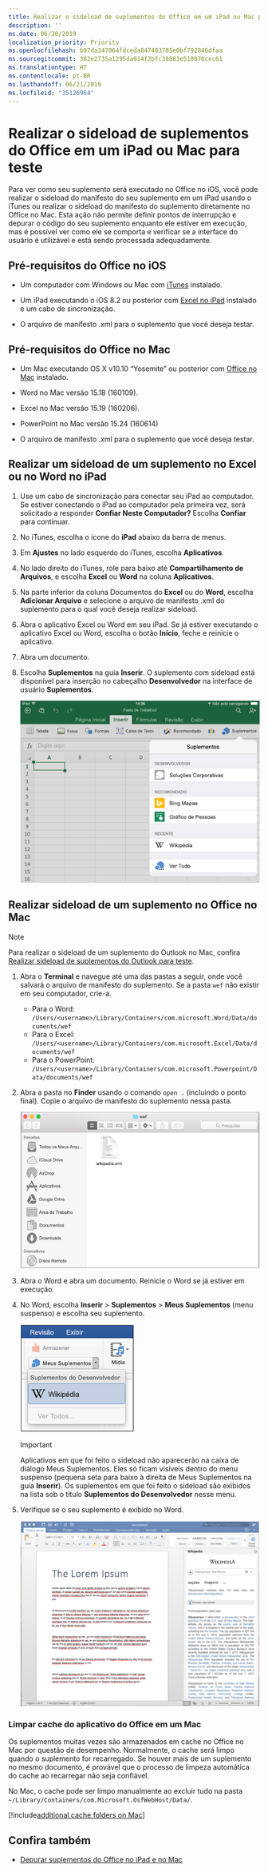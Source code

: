 ```yaml
---
title: Realizar o sideload de suplementos do Office em um iPad ou Mac para teste
description: ''
ms.date: 06/20/2019
localization_priority: Priority
ms.openlocfilehash: b97da347064fdceda847403785e0bf792846dfaa
ms.sourcegitcommit: 382e2735a1295da914f2bfc38883e518070cec61
ms.translationtype: HT
ms.contentlocale: pt-BR
ms.lasthandoff: 06/21/2019
ms.locfileid: "35126964"
---
```

# <a name="sideload-office-add-ins-on-ipad-and-mac-for-testing"></a>Realizar o sideload de suplementos do Office em um iPad ou Mac para teste

Para ver como seu suplemento será executado no Office no iOS, você pode realizar o sideload do manifesto do seu suplemento em um iPad usando o iTunes ou realizar o sideload do manifesto do suplemento diretamente no Office no Mac. Esta ação não permite definir pontos de interrupção e depurar o código do seu suplemento enquanto ele estiver em execução, mas é possível ver como ele se comporta e verificar se a interface do usuário é utilizável e está sendo processada adequadamente. 

## <a name="prerequisites-for-office-on-ios"></a>Pré-requisitos do Office no iOS

- Um computador com Windows ou Mac com [iTunes](https://www.apple.com/itunes/download/) instalado.
    
- Um iPad executando o iOS 8.2 ou posterior com [Excel no iPad](https://itunes.apple.com/us/app/microsoft-excel/id586683407?mt=8) instalado e um cabo de sincronização.
    
- O arquivo de manifesto .xml para o suplemento que você deseja testar.
    

## <a name="prerequisites-for-office-on-mac"></a>Pré-requisitos do Office no Mac

- Um Mac executando OS X v10.10 “Yosemite” ou posterior com [Office no Mac](https://products.office.com/buy/compare-microsoft-office-products?tab=omac) instalado.
    
- Word no Mac versão 15.18 (160109).
   
- Excel no Mac versão 15.19 (160206).

- PowerPoint no Mac versão 15.24 (160614)
    
- O arquivo de manifesto .xml para o suplemento que você deseja testar.
    

## <a name="sideload-an-add-in-on-excel-or-word-on-ipad"></a>Realizar um sideload de um suplemento no Excel ou no Word no iPad

1. Use um cabo de sincronização para conectar seu iPad ao computador. Se estiver conectando o iPad ao computador pela primeira vez, será solicitado a responder **Confiar Neste Computador?** Escolha **Confiar** para continuar.

2. No iTunes, escolha o ícone do **iPad** abaixo da barra de menus.

3. Em **Ajustes** no lado esquerdo do iTunes, escolha **Aplicativos**.

4. No lado direito do iTunes, role para baixo até **Compartilhamento de Arquivos**, e escolha **Excel** ou **Word** na coluna **Aplicativos**.

5. Na parte inferior da coluna Documentos do **Excel** ou do **Word**, escolha **Adicionar Arquivo** e selecione o arquivo de manifesto .xml do suplemento para o qual você deseja realizar sideload. 
    
6. Abra o aplicativo Excel ou Word em seu iPad. Se já estiver executando o aplicativo Excel ou Word, escolha o botão **Início**, feche e reinicie o aplicativo.
    
7. Abra um documento.
    
8. Escolha **Suplementos** na guia **Inserir**. O suplemento com sideload está disponível para inserção no cabeçalho **Desenvolvedor** na interface de usuário **Suplementos**.
    
    ![Inserir Suplementos no aplicativo do Excel](../images/excel-insert-add-in.png)


## <a name="sideload-an-add-in-in-office-on-mac"></a>Realizar sideload de um suplemento no Office no Mac

> [!NOTE]
> Para realizar o sideload de um suplemento do Outlook no Mac, confira [Realizar sideload de suplementos do Outlook para teste](/outlook/add-ins/sideload-outlook-add-ins-for-testing).

1. Abra o **Terminal** e navegue até uma das pastas a seguir, onde você salvará o arquivo de manifesto do suplemento. Se a pasta `wef` não existir em seu computador, crie-a.
    
    - Para o Word:  `/Users/<username>/Library/Containers/com.microsoft.Word/Data/documents/wef`    
    - Para o Excel:  `/Users/<username>/Library/Containers/com.microsoft.Excel/Data/documents/wef`
    - Para o PowerPoint: `/Users/<username>/Library/Containers/com.microsoft.Powerpoint/Data/documents/wef`
    
2. Abra a pasta no **Finder** usando o comando `open .` (incluindo o ponto final). Copie o arquivo de manifesto do suplemento nessa pasta.
    
    ![Pasta Wef no Office no Mac](../images/all-my-files.png)

3. Abra o Word e abra um documento. Reinicie o Word se já estiver em execução.
    
4. No Word, escolha **Inserir** > **Suplementos** > **Meus Suplementos** (menu suspenso) e escolha seu suplemento.
    
    ![Meus Suplementos no Office no Mac](../images/my-add-ins-wikipedia.png)

    > [!IMPORTANT]
    > Aplicativos em que foi feito o sideload não aparecerão na caixa de diálogo Meus Suplementos. Eles só ficam visíveis dentro do menu suspenso (pequena seta para baixo à direita de Meus Suplementos na guia **Inserir**). Os suplementos em que foi feito o sideload são exibidos na lista sob o título **Suplementos do Desenvolvedor** nesse menu. 
    
5. Verifique se o seu suplemento é exibido no Word.
    
    ![Suplemento do Office exibido no Office no Mac](../images/lorem-ipsum-wikipedia.png)
    
### <a name="clearing-the-office-applications-cache-on-a-mac"></a>Limpar cache do aplicativo do Office em um Mac

Os suplementos muitas vezes são armazenados em cache no Office no Mac por questão de desempenho. Normalmente, o cache será limpo quando o suplemento for recarregado. Se houver mais de um suplemento no mesmo documento, é provável que o processo de limpeza automática do cache ao recarregar não seja confiável.

No Mac, o cache pode ser limpo manualmente ao excluir tudo na pasta `~/Library/Containers/com.Microsoft.OsfWebHost/Data/`. 

[!include[additional cache folders on Mac](../includes/mac-cache-folders.md)]

## <a name="see-also"></a>Confira também

- [Depurar suplementos do Office no iPad e no Mac](debug-office-add-ins-on-ipad-and-mac.md)

